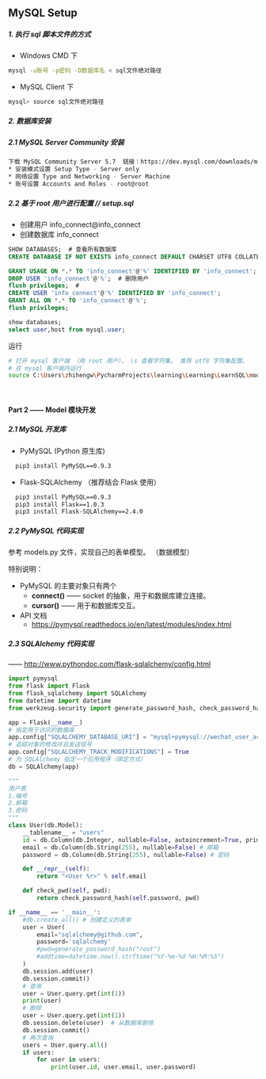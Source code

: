 ## MySQL Setup

##### 1. 执行 sql 脚本文件的方式
* Windows CMD 下
```bash
mysql -u账号 -p密码 -D数据库名 < sql文件绝对路径
```
* MySQL Client 下
```bash
mysql> source sql文件绝对路径
```

##### 2. 数据库安装
##### 2.1 MySQL Server Community 安装
```bash
下载 MySQL Community Server 5.7  链接：https://dev.mysql.com/downloads/mysql/5.7.html#downloads
* 安装模式设置 Setup Type - Server only
* 网络设置 Type and Networking - Server Machine
* 账号设置 Accounts and Roles - root@root
```
##### 2.2 基于 root 用户进行配置 // setup.sql
* 创建用户 info_connect@info_connect
* 创建数据库 info_connect
```sql
SHOW DATABASES;  # 查看所有数据库
CREATE DATABASE IF NOT EXISTS info_connect DEFAULT CHARSET UTF8 COLLATE UTF8_GENERAL_CI;

GRANT USAGE ON *.* TO 'info_connect'@'%' IDENTIFIED BY 'info_connect';  # 赋予用户仅查看的权限，用户不存在则创建
DROP USER 'info_connect'@'%';  # 删除用户
flush privileges;  # 
CREATE USER 'info_connect'@'%' IDENTIFIED BY 'info_connect';
GRANT ALL ON *.* TO 'info_connect'@'%';
flush privileges;

show databases;
select user,host from mysql.user;
```
运行
```bash
# 打开 mysql 客户端 （用 root 用户）， \s 查看字符集。 推荐 utf8 字符集配置。
# 在 mysql 客户端内运行
source C:\Users\zhihengw\PycharmProjects\learning\Learning\LearnSQL\model\setup.sql
```

<br>

#### Part 2 —— Model 模块开发
##### 2.1 MySQL 开发库
* PyMySQL (Python 原生库)
```bash
  pip3 install PyMySQL==0.9.3
```
* Flask-SQLAlchemy （推荐结合 Flask 使用）
```bash
  pip3 install PyMySQL==0.9.3
  pip3 install Flask==1.0.3
  pip3 install Flask-SQLAlchemy==2.4.0
```

##### 2.2 PyMySQL 代码实现
参考 models.py 文件，实现自己的表单模型。 （数据模型）

特别说明：
* PyMySQL 的主要对象只有两个
    * **connect()** —— socket 的抽象，用于和数据库建立连接。
    * **cursor()** —— 用于和数据库交互。
* API 文档
    * https://pymysql.readthedocs.io/en/latest/modules/index.html

##### 2.3 SQLAlchemy 代码实现
—— http://www.pythondoc.com/flask-sqlalchemy/config.html
```python
import pymysql
from flask import Flask
from flask_sqlalchemy import SQLAlchemy
from datetime import datetime
from werkzeug.security import generate_password_hash, check_password_hash

app = Flask(__name__)
# 指定用于访问的数据库
app.config["SQLALCHEMY_DATABASE_URI"] = "mysql+pymysql://wechat_user_accessor:111111@localhost/wechat_users"
# 追踪对象的修改并且发送信号
app.config["SQLALCHEMY_TRACK_MODIFICATIONS"] = True
# 为 SQLAlchemy 指定一个应用程序（绑定方式）
db = SQLAlchemy(app)

"""
用户表
1.编号
2.邮箱
3.密码
"""
class User(db.Model):
    __tablename__ = "users"
    id = db.Column(db.Integer, nullable=False, autoincrement=True, primary_key=True) # 编号
    email = db.Column(db.String(255), nullable=False) # 邮箱
    password = db.Column(db.String(255), nullable=False) # 密码

    def __repr__(self):
        return "<User %r>" % self.email

    def check_pwd(self, pwd):
        return check_password_hash(self.password, pwd)

if __name__ == '__main__':
    #db.create_all() # 创建定义的表单
    user = User(
        email="sqlalchemy@github.com",
        password='sqlalchemy'
        #pwd=generate_password_hash("root")
        #addtime=datetime.now().strftime("%Y-%m-%d %H:%M:%S")
    )
    db.session.add(user)
    db.session.commit()
    # 查询
    user = User.query.get(int(1))
    print(user)
    # 删除
    user = User.query.get(int(1))
    db.session.delete(user)  # 从数据库删除
    db.session.commit()
    # 再次查询
    users = User.query.all()
    if users:
        for user in users:
            print(user.id, user.email, user.password)
```
